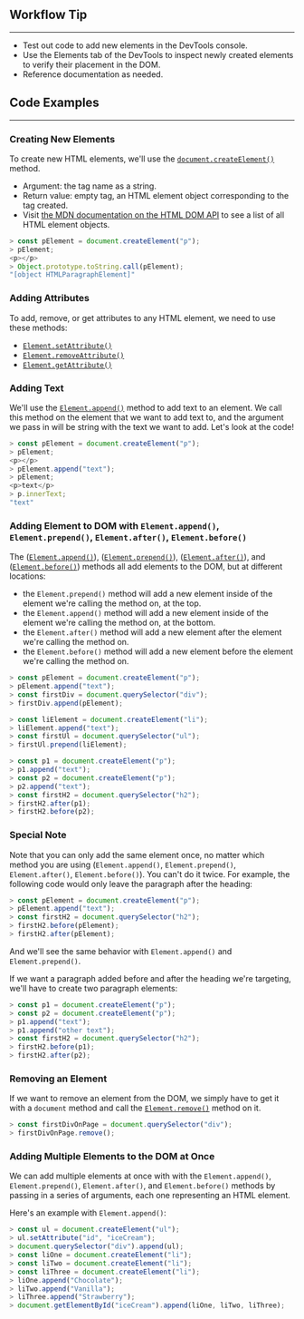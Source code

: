 ## Workflow Tip
---

* Test out code to add new elements in the DevTools console.
* Use the Elements tab of the DevTools to inspect newly created elements to verify their placement in the DOM.
* Reference documentation as needed.

## Code Examples
---

### Creating New Elements

To create new HTML elements, we'll use the [`document.createElement()`](https://developer.mozilla.org/en-US/docs/Web/API/Document/createElement) method.

* Argument: the tag name as a string.
* Return value: empty tag, an HTML element object corresponding to the tag created.
* Visit [the MDN documentation on the HTML DOM API](https://developer.mozilla.org/en-US/docs/Web/API/HTML_DOM_API#html_element_interfaces_2) to see a list of all HTML element objects.

```js
> const pElement = document.createElement("p");
> pElement;
<p></p>
> Object.prototype.toString.call(pElement);
"[object HTMLParagraphElement]"
```

### Adding Attributes

To add, remove, or get attributes to any HTML element, we need to use these methods:

* [`Element.setAttribute()`](https://developer.mozilla.org/en-US/docs/Web/API/Element/setAttribute)
* [`Element.removeAttribute()`](https://developer.mozilla.org/en-US/docs/Web/API/Element/removeAttribute)
* [`Element.getAttribute()`](https://developer.mozilla.org/en-US/docs/Web/API/Element/getAttribute)

### Adding Text

We'll use the [`Element.append()`](https://developer.mozilla.org/en-US/docs/Web/API/Element/append) method to add text to an element. We call this method on the element that we want to add text to, and the argument we pass in will be string with the text we want to add. Let's look at the code!

```js
> const pElement = document.createElement("p");
> pElement;
<p></p>
> pElement.append("text");
> pElement;
<p>​text​</p>​
> p.innerText;
"text"
```

### Adding Element to DOM with `Element.append()`, `Element.prepend()`, `Element.after()`, `Element.before()`

The ([`Element.append()`](https://developer.mozilla.org/en-US/docs/Web/API/Element/append)), ([`Element.prepend()`](https://developer.mozilla.org/en-US/docs/Web/API/Element/prepend)), ([`Element.after()`](https://developer.mozilla.org/en-US/docs/Web/API/Element/after)), and ([`Element.before()`](https://developer.mozilla.org/en-US/docs/Web/API/Element/before)) methods all add elements to the DOM, but at different locations: 

* the `Element.prepend()` method will add a new element inside of the element we're calling the method on, at the top.
* the `Element.append()` method will add a new element inside of the element we're calling the method on, at the bottom.
* the `Element.after()` method will add a new element after the element we're calling the method on.
* the `Element.before()` method will add a new element before the element we're calling the method on.

```js
> const pElement = document.createElement("p");
> pElement.append("text");
> const firstDiv = document.querySelector("div");
> firstDiv.append(pElement);
```

```js
> const liElement = document.createElement("li");
> liElement.append("text");
> const firstUl = document.querySelector("ul");
> firstUl.prepend(liElement);
```

```js
> const p1 = document.createElement("p");
> p1.append("text");
> const p2 = document.createElement("p");
> p2.append("text");
> const firstH2 = document.querySelector("h2");
> firstH2.after(p1);
> firstH2.before(p2);
```

### Special Note

Note that you can only add the same element once, no matter which method you are using (`Element.append()`, `Element.prepend()`, `Element.after()`, `Element.before()`). You can't do it twice. For example, the following code would only leave the paragraph after the heading:

```js
> const pElement = document.createElement("p");
> pElement.append("text");
> const firstH2 = document.querySelector("h2");
> firstH2.before(pElement);
> firstH2.after(pElement);
```

And we'll see the same behavior with `Element.append()` and `Element.prepend()`.

If we want a paragraph added before and after the heading we're targeting, we'll have to create two paragraph elements:

```js
> const p1 = document.createElement("p");
> const p2 = document.createElement("p");
> p1.append("text");
> p1.append("other text");
> const firstH2 = document.querySelector("h2");
> firstH2.before(p1);
> firstH2.after(p2);
```

### Removing an Element

If we want to remove an element from the DOM, we simply have to get it with a `document` method and call the [`Element.remove()`](https://developer.mozilla.org/en-US/docs/Web/API/Element/remove) method on it. 

```js
> const firstDivOnPage = document.querySelector("div");
> firstDivOnPage.remove();
```

### Adding Multiple Elements to the DOM at Once

We can add multiple elements at once with with the `Element.append()`,  `Element.prepend()`, `Element.after()`, and `Element.before()` methods by passing in a series of arguments, each one representing an HTML element. 

Here's an example with `Element.append()`:

```js
> const ul = document.createElement("ul");
> ul.setAttribute("id", "iceCream");
> document.querySelector("div").append(ul);
> const liOne = document.createElement("li");
> const liTwo = document.createElement("li");
> const liThree = document.createElement("li");
> liOne.append("Chocolate");
> liTwo.append("Vanilla");
> liThree.append("Strawberry");
> document.getElementById("iceCream").append(liOne, liTwo, liThree);
```
